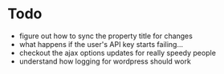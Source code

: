 # Todo

- figure out how to sync the property title for changes
- what happens if the user's API key starts failing...
- checkout the ajax options updates for really speedy people
- understand how logging for wordpress should work